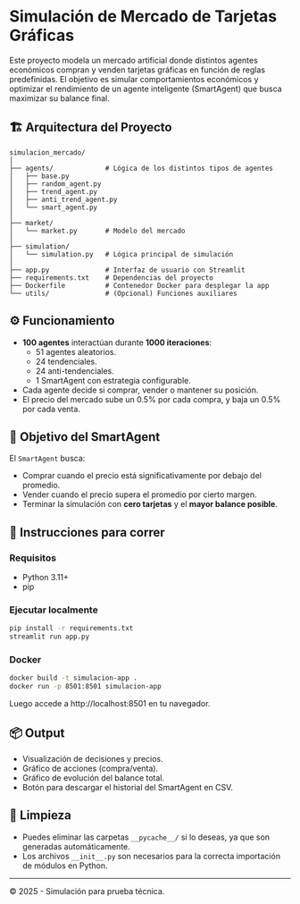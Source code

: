 # Simulación de Mercado de Tarjetas Gráficas

Este proyecto modela un mercado artificial donde distintos agentes económicos compran y venden tarjetas gráficas en función de reglas predefinidas. El objetivo es simular comportamientos económicos y optimizar el rendimiento de un agente inteligente (SmartAgent) que busca maximizar su balance final.

## 🏗️ Arquitectura del Proyecto

```
simulacion_mercado/
│
├── agents/             # Lógica de los distintos tipos de agentes
│   ├── base.py
│   ├── random_agent.py
│   ├── trend_agent.py
│   ├── anti_trend_agent.py
│   └── smart_agent.py
│
├── market/
│   └── market.py       # Modelo del mercado
│
├── simulation/
│   └── simulation.py   # Lógica principal de simulación
│
├── app.py              # Interfaz de usuario con Streamlit
├── requirements.txt    # Dependencias del proyecto
├── Dockerfile          # Contenedor Docker para desplegar la app
└── utils/              # (Opcional) Funciones auxiliares
```

## ⚙️ Funcionamiento

- **100 agentes** interactúan durante **1000 iteraciones**:
  - 51 agentes aleatorios.
  - 24 tendenciales.
  - 24 anti-tendenciales.
  - 1 SmartAgent con estrategia configurable.
- Cada agente decide si comprar, vender o mantener su posición.
- El precio del mercado sube un 0.5% por cada compra, y baja un 0.5% por cada venta.

## 🎯 Objetivo del SmartAgent

El `SmartAgent` busca:
- Comprar cuando el precio está significativamente por debajo del promedio.
- Vender cuando el precio supera el promedio por cierto margen.
- Terminar la simulación con **cero tarjetas** y el **mayor balance posible**.

## 🚀 Instrucciones para correr

### Requisitos

- Python 3.11+
- pip

### Ejecutar localmente

```bash
pip install -r requirements.txt
streamlit run app.py
```

### Docker

```bash
docker build -t simulacion-app .
docker run -p 8501:8501 simulacion-app
```

Luego accede a http://localhost:8501 en tu navegador.

## 📦 Output

- Visualización de decisiones y precios.
- Gráfico de acciones (compra/venta).
- Gráfico de evolución del balance total.
- Botón para descargar el historial del SmartAgent en CSV.

## 🧹 Limpieza

- Puedes eliminar las carpetas `__pycache__/` si lo deseas, ya que son generadas automáticamente.
- Los archivos `__init__.py` son necesarios para la correcta importación de módulos en Python.

---

© 2025 - Simulación para prueba técnica.
